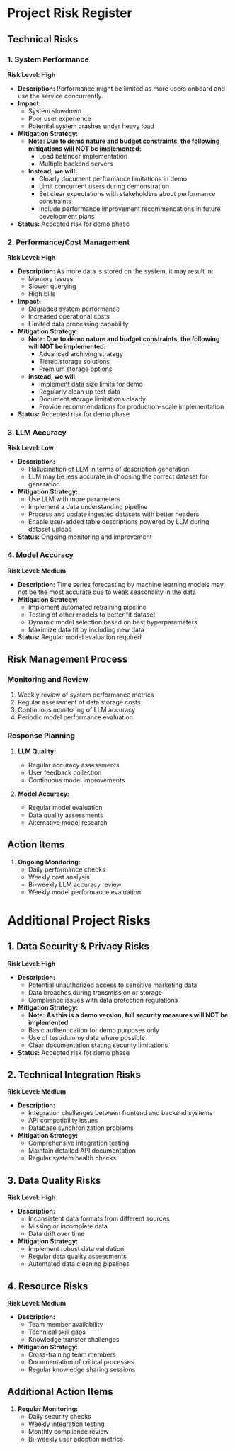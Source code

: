 # Project Risk Register

## Technical Risks

### 1. System Performance
**Risk Level: High**
- **Description:** Performance might be limited as more users onboard and use the service concurrently.
- **Impact:** 
  - System slowdown
  - Poor user experience
  - Potential system crashes under heavy load
- **Mitigation Strategy:** 
  - **Note: Due to demo nature and budget constraints, the following mitigations will NOT be implemented:**
    - Load balancer implementation
    - Multiple backend servers
  - **Instead, we will:**
    - Clearly document performance limitations in demo
    - Limit concurrent users during demonstration
    - Set clear expectations with stakeholders about performance constraints
    - Include performance improvement recommendations in future development plans
- **Status:** Accepted risk for demo phase

### 2. Performance/Cost Management
**Risk Level: High**
- **Description:** As more data is stored on the system, it may result in:
  - Memory issues
  - Slower querying
  - High bills
- **Impact:**
  - Degraded system performance
  - Increased operational costs
  - Limited data processing capability
- **Mitigation Strategy:** 
  - **Note: Due to demo nature and budget constraints, the following will NOT be implemented:**
    - Advanced archiving strategy
    - Tiered storage solutions
    - Premium storage options
  - **Instead, we will:**
    - Implement data size limits for demo
    - Regularly clean up test data
    - Document storage limitations clearly
    - Provide recommendations for production-scale implementation
- **Status:** Accepted risk for demo phase

### 3. LLM Accuracy
**Risk Level: Low**
- **Description:**
  - Hallucination of LLM in terms of description generation
  - LLM may be less accurate in choosing the correct dataset for generation
- **Mitigation Strategy:**
  - Use LLM with more parameters
  - Implement a data understanding pipeline
  - Process and update ingested datasets with better headers
  - Enable user-added table descriptions powered by LLM during dataset upload
- **Status:** Ongoing monitoring and improvement

### 4. Model Accuracy
**Risk Level: Medium**
- **Description:** Time series forecasting by machine learning models may not be the most accurate due to weak seasonality in the data
- **Mitigation Strategy:**
  - Implement automated retraining pipeline
  - Testing of other models to better fit dataset
  - Dynamic model selection based on best hyperparameters
  - Maximize data fit by including new data
- **Status:** Regular model evaluation required

## Risk Management Process

### Monitoring and Review
1. Weekly review of system performance metrics
2. Regular assessment of data storage costs
3. Continuous monitoring of LLM accuracy
4. Periodic model performance evaluation

### Response Planning

1. **LLM Quality:**
   - Regular accuracy assessments
   - User feedback collection
   - Continuous model improvements

2. **Model Accuracy:**
   - Regular model evaluation
   - Data quality assessments
   - Alternative model research


## Action Items

1. **Ongoing Monitoring:**
   - Daily performance checks
   - Weekly cost analysis
   - Bi-weekly LLM accuracy review
   - Weekly model performance evaluation


# Additional Project Risks

## 1. Data Security & Privacy Risks
**Risk Level: High**
- **Description:**
  - Potential unauthorized access to sensitive marketing data
  - Data breaches during transmission or storage
  - Compliance issues with data protection regulations
- **Mitigation Strategy:**
  - **Note: As this is a demo version, full security measures will NOT be implemented**
  - Basic authentication for demo purposes only
  - Use of test/dummy data where possible
  - Clear documentation stating security limitations
- **Status:** Accepted risk for demo phase

## 2. Technical Integration Risks
**Risk Level: Medium**
- **Description:**
  - Integration challenges between frontend and backend systems
  - API compatibility issues
  - Database synchronization problems
- **Mitigation Strategy:**
  - Comprehensive integration testing
  - Maintain detailed API documentation
  - Regular system health checks

## 3. Data Quality Risks
**Risk Level: High**
- **Description:**
  - Inconsistent data formats from different sources
  - Missing or incomplete data
  - Data drift over time
- **Mitigation Strategy:**
  - Implement robust data validation
  - Regular data quality assessments
  - Automated data cleaning pipelines


## 4. Resource Risks
**Risk Level: Medium**
- **Description:**
  - Team member availability
  - Technical skill gaps
  - Knowledge transfer challenges
- **Mitigation Strategy:**
  - Cross-training team members
  - Documentation of critical processes
  - Regular knowledge sharing sessions



## Additional Action Items


1. **Regular Monitoring:**
   - Daily security checks
   - Weekly integration testing
   - Monthly compliance review
   - Bi-weekly user adoption metrics

